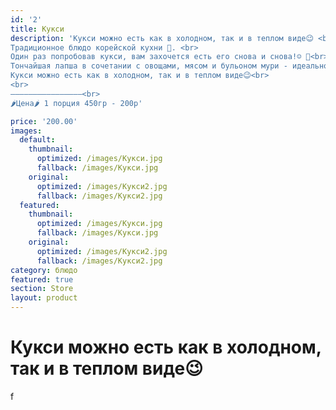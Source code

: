```yaml
---
id: '2'
title: Кукси
description: 'Кукси можно есть как в холодном, так и в теплом виде😉 <br><br>
Традиционное блюдо корейской кухни 🙏. <br>
Один раз попробовав кукси, вам захочется есть его снова и снова!☺️ 🍜<br>
Тончайшая лапша в сочетании с овощами, мясом и бульоном мури - идеальное сочетание! 😋 <br>
Кукси можно есть как в холодном, так и в теплом виде😉<br>
<br>
————————————————<br>
🌶Цена🌶 1 порция 450гр - 200р'

price: '200.00'
images:
  default:
    thumbnail:
      optimized: /images/Кукси.jpg
      fallback: /images/Кукси.jpg
    original:
      optimized: /images/Кукси2.jpg
      fallback: /images/Кукси2.jpg
  featured:
    thumbnail:
      optimized: /images/Кукси.jpg
      fallback: /images/Кукси.jpg
    original:
      optimized: /images/Кукси2.jpg
      fallback: /images/Кукси2.jpg
category: блюдо
featured: true
section: Store
layout: product
---
```


# Кукси можно есть как в холодном, так и в теплом виде😉


f
